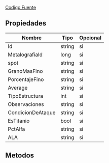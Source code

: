 [Codigo Fuente](https://github.com/hugogzz93/anlab-backend/blob/cesar-experimentos/Models/MetalografiaResultados.cs)

## Propiedades
|Nombre|Tipo|Opcional|
|---|---|---|
|Id|string|si|
|MetalografiaId|long|si|
|spot|string|si|
|GranoMasFino|string|si|
|PorcentajeFino|string|si|
|Average|string|si|
|TipoEstructura|int|si|
|Observaciones|string|si|
|CondicionDeAtaque|string|si|
|EsTitanio|bool|si|
|PctAlfa|string|si|
|ALA|string|si|

## Metodos

